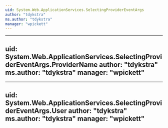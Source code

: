 ```yaml
---
uid: System.Web.ApplicationServices.SelectingProviderEventArgs
author: "tdykstra"
ms.author: "tdykstra"
manager: "wpickett"
---
```


---
uid: System.Web.ApplicationServices.SelectingProviderEventArgs.ProviderName
author: "tdykstra"
ms.author: "tdykstra"
manager: "wpickett"
---

---
uid: System.Web.ApplicationServices.SelectingProviderEventArgs.User
author: "tdykstra"
ms.author: "tdykstra"
manager: "wpickett"
---
